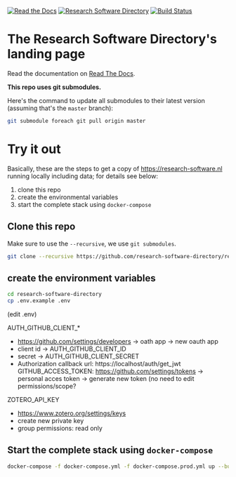 [![Read the Docs](https://img.shields.io/readthedocs/pip.svg?style=flat-square)](http://researchsoftwaredirectory.readthedocs.io/en/latest/)
[![Research Software Directory](https://img.shields.io/badge/rsd-Research%20Software%20Directory-00a3e3.svg?style=flat-square)](https://www.research-software.nl/software/research-software-directory)
[![Build Status](https://travis-ci.org/research-software-directory/research-software-directory.svg?branch=master)](https://travis-ci.org/research-software-directory/research-software-directory)

# The Research Software Directory's landing page

Read the documentation on [Read The Docs](http://researchsoftwaredirectory.readthedocs.io/en/latest/).

**This repo uses git submodules.**

Here's the command to update all submodules to their latest version (assuming that's the ``master`` branch):

```bash
git submodule foreach git pull origin master
```




# Try it out

Basically, these are the steps to get a copy of https://research-software.nl running locally including data; for details see below:

1. clone this repo
1. create the environmental variables
1. start the complete stack using ``docker-compose``


## Clone this repo

Make sure to use the ``--recursive``, we use ``git submodules``.

```bash
git clone --recursive https://github.com/research-software-directory/research-software-directory.git
```

## create the environment variables

```bash
cd research-software-directory
cp .env.example .env
```

(edit .env)


AUTH_GITHUB_CLIENT_*
 - https://github.com/settings/developers -> oath app -> new oauth app 
 - client id -> AUTH_GITHUB_CLIENT_ID
 - secret -> AUTH_GITHUB_CLIENT_SECRET
 - Authorization callback url: https://localhost/auth/get_jwt
GITHUB_ACCESS_TOKEN: https://github.com/settings/tokens -> personal acces token -> generate new token (no need to edit permissions/scope?

ZOTERO_API_KEY
  - https://www.zotero.org/settings/keys
  - create new private key
  - group permissions: read only
  


## Start the complete stack using ``docker-compose``

```bash
docker-compose -f docker-compose.yml -f docker-compose.prod.yml up --build
```


